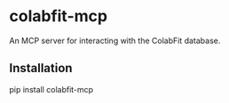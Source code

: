 # colabfit-mcp

An MCP server for interacting with the ColabFit database.

## Installation
pip install colabfit-mcp
